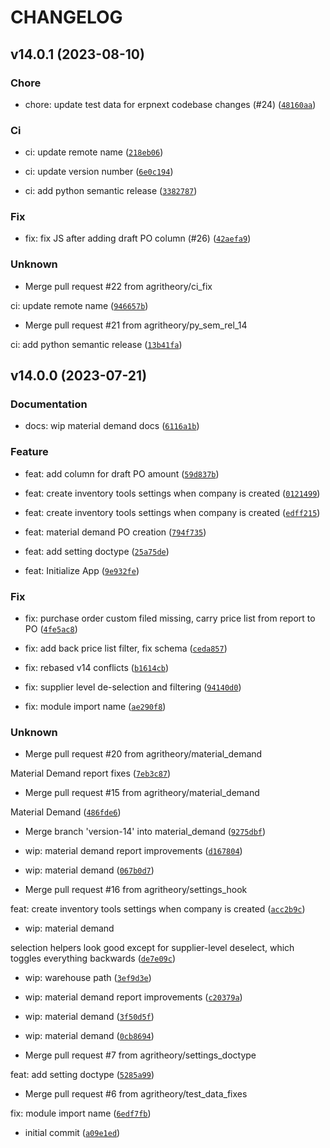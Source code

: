 # CHANGELOG



## v14.0.1 (2023-08-10)

### Chore

* chore: update test data for erpnext codebase changes (#24) ([`48160aa`](https://github.com/agritheory/inventory_tools/commit/48160aa27f5d0deb3be5e6e55f16d35fd92ae086))

### Ci

* ci: update remote name ([`218eb06`](https://github.com/agritheory/inventory_tools/commit/218eb06a6a4a2ac3f5b9ee214a130e2c8ba30d29))

* ci: update version number ([`6e0c194`](https://github.com/agritheory/inventory_tools/commit/6e0c194235a19011b0c7db5adb8ed7e5954ba5eb))

* ci: add python semantic release ([`3382787`](https://github.com/agritheory/inventory_tools/commit/3382787d4726d7483a7243eafff03eb775d0ac3e))

### Fix

* fix: fix JS after adding draft PO column (#26) ([`42aefa9`](https://github.com/agritheory/inventory_tools/commit/42aefa9abab60962f923870a151d7bacbceba141))

### Unknown

* Merge pull request #22 from agritheory/ci_fix

ci: update remote name ([`946657b`](https://github.com/agritheory/inventory_tools/commit/946657b179d2a8ba6934c2df7ca5d83f9bb04f29))

* Merge pull request #21 from agritheory/py_sem_rel_14

ci: add python semantic release ([`13b41fa`](https://github.com/agritheory/inventory_tools/commit/13b41fad052f9c45e017b6fbac6897bdf38b7883))


## v14.0.0 (2023-07-21)

### Documentation

* docs: wip material demand docs ([`6116a1b`](https://github.com/agritheory/inventory_tools/commit/6116a1b30b77565ff0470af32f8f59aa7a949786))

### Feature

* feat: add column for draft PO amount ([`59d837b`](https://github.com/agritheory/inventory_tools/commit/59d837b1d3dbf4798d08618d033f732cad76cf1f))

* feat: create inventory tools settings when company is created ([`0121499`](https://github.com/agritheory/inventory_tools/commit/0121499bd99fa9ff5126b7432dd1d9a1d2816dd4))

* feat: create inventory tools settings when company is created ([`edff215`](https://github.com/agritheory/inventory_tools/commit/edff215f58ce8163da37436af893e1395164520c))

* feat: material demand PO creation ([`794f735`](https://github.com/agritheory/inventory_tools/commit/794f7352b27eb000ca96ece71c8081b69f519751))

* feat: add setting doctype ([`25a75de`](https://github.com/agritheory/inventory_tools/commit/25a75de2f1415ed78634d45c255438f1ed7a3ad1))

* feat: Initialize App ([`9e932fe`](https://github.com/agritheory/inventory_tools/commit/9e932fe49e70d5f2507d5900839c32f063a20898))

### Fix

* fix: purchase order custom filed missing, carry price list from report to PO ([`4fe5ac8`](https://github.com/agritheory/inventory_tools/commit/4fe5ac84f52d656db3017af5e5a2a08111b2a729))

* fix: add back price list filter, fix schema ([`ceda857`](https://github.com/agritheory/inventory_tools/commit/ceda85797cc62a2d0e70e3a1135a88492f5c2cc0))

* fix: rebased v14 conflicts ([`b1614cb`](https://github.com/agritheory/inventory_tools/commit/b1614cb28a3f57d31c2056bf4e4506fd94a6e997))

* fix: supplier level de-selection and filtering ([`94140d0`](https://github.com/agritheory/inventory_tools/commit/94140d042a2e3fec79a56f0cacb86725dc2539b7))

* fix: module import name ([`ae290f8`](https://github.com/agritheory/inventory_tools/commit/ae290f8a392d9c5b3ea941244e68c8f1099728ef))

### Unknown

* Merge pull request #20 from agritheory/material_demand

Material Demand report fixes ([`7eb3c87`](https://github.com/agritheory/inventory_tools/commit/7eb3c877932a4d072ff56af23ad77958aba2fc36))

* Merge pull request #15 from agritheory/material_demand

Material Demand ([`486fde6`](https://github.com/agritheory/inventory_tools/commit/486fde69cfdfa8810d93445ef4b32eb0753e799c))

* Merge branch &#39;version-14&#39; into material_demand ([`9275dbf`](https://github.com/agritheory/inventory_tools/commit/9275dbf04f30a7391a0c003fff77cc5b105bd4cb))

* wip: material demand report improvements ([`d167804`](https://github.com/agritheory/inventory_tools/commit/d167804e90e10fc8299a49f6f0b90a512e93b5a3))

* wip: material demand ([`067b0d7`](https://github.com/agritheory/inventory_tools/commit/067b0d71dc372c35ac988556b20d13b9ab95f009))

* Merge pull request #16 from agritheory/settings_hook

feat: create inventory tools settings when company is created ([`acc2b9c`](https://github.com/agritheory/inventory_tools/commit/acc2b9c640e1cb9eadf2e96060518a323ce34990))

* wip: material demand

selection helpers look good except for supplier-level deselect, which toggles everything backwards ([`de7e09c`](https://github.com/agritheory/inventory_tools/commit/de7e09c4e04456fcd5d23fdbfa30c3a8a1933c28))

* wip: warehouse path ([`3ef9d3e`](https://github.com/agritheory/inventory_tools/commit/3ef9d3e7a30a98339f7d09c5ecba2e666e877b49))

* wip: material demand report improvements ([`c20379a`](https://github.com/agritheory/inventory_tools/commit/c20379aae9659fc1280f3c884bc888cce765116d))

* wip: material demand ([`3f50d5f`](https://github.com/agritheory/inventory_tools/commit/3f50d5f96b5b0a57993320e4f3c56034a490cd9a))

* wip: material demand ([`0cb8694`](https://github.com/agritheory/inventory_tools/commit/0cb869487fc576470f5ddb7f1b8f3b23f4cc1a57))

* Merge pull request #7 from agritheory/settings_doctype

feat: add setting doctype ([`5285a99`](https://github.com/agritheory/inventory_tools/commit/5285a9967fc3615f16c7d4b06ac6f55589966975))

* Merge pull request #6 from agritheory/test_data_fixes

fix: module import name ([`6edf7fb`](https://github.com/agritheory/inventory_tools/commit/6edf7fb0127648c90b0e3c203473681b8b964b63))

* initial commit ([`a09e1ed`](https://github.com/agritheory/inventory_tools/commit/a09e1ed6724ea49e39d5e208e6031283bf282f97))
